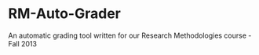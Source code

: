 RM-Auto-Grader
==============

An automatic grading tool written for our Research Methodologies course - Fall 2013
